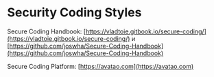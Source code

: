# Security Coding Styles

Secure Coding Handbook: [https://vladtoie.gitbook.io/secure-coding/](https://vladtoie.gitbook.io/secure-coding/) и [https://github.com/joswha/Secure-Coding-Handbook](https://github.com/joswha/Secure-Coding-Handbook)

Secure Coding Platform: [https://avatao.com](https://avatao.com)
